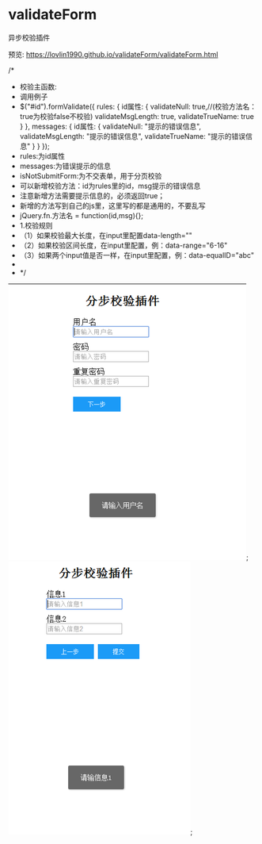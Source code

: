 # validateForm
异步校验插件

预览: https://lovlin1990.github.io/validateForm/validateForm.html

/*
 * 校验主函数:
 * 调用例子
 * $("#id").formValidate({
		rules: {
			id属性: {
				validateNull: true,//(校验方法名：true为校验false不校验)
				validateMsgLength: true,
				validateTrueName: true
		    }
		},
		messages: {
			id属性: {
				validateNull: "提示的错误信息",
				validateMsgLength: "提示的错误信息",
				validateTrueName: "提示的错误信息"
		    }
		}
	});
 * rules:为id属性
 * messages:为错误提示的信息
 * isNotSubmitForm:为不交表单，用于分页校验
 * 可以新增校验方法：id为rules里的id，msg提示的错误信息
 * 注意新增方法需要提示信息的，必须返回true；
 * 新增的方法写到自己的js里，这里写的都是通用的，不要乱写
 * jQuery.fn.方法名 = function(id,msg){};
 * 1.校验规则
 * （1）如果校验最大长度，在input里配置data-length=""
 * （2）如果校验区间长度，在input里配置，例：data-range="6-16"
 * （3）如果两个input值是否一样，在input里配置，例：data-equalID="abc"
 * 
 * */
 
 ![pic1](https://github.com/lovlin1990/validateForm/blob/master/first.png);
 ![pic1](https://github.com/lovlin1990/validateForm/blob/master/second.png);
